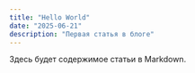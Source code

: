```yaml
---
title: "Hello World"
date: "2025-06-21"
description: "Первая статья в блоге"
---
```

Здесь будет содержимое статьи в Markdown.
